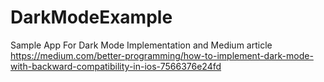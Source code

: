 # DarkModeExample
Sample App For Dark Mode Implementation and Medium article
https://medium.com/better-programming/how-to-implement-dark-mode-with-backward-compatibility-in-ios-7566376e24fd
